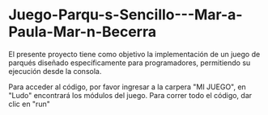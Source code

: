 # Juego-Parqu-s-Sencillo---Mar-a-Paula-Mar-n-Becerra
El presente proyecto tiene como objetivo la implementación de un juego de parqués diseñado específicamente para programadores, permitiendo su ejecución desde la consola. 

Para acceder al código, por favor ingresar a la carpera "MI JUEGO", en "Ludo" encontrará los módulos del juego. Para correr todo el código, dar clic en "run"
